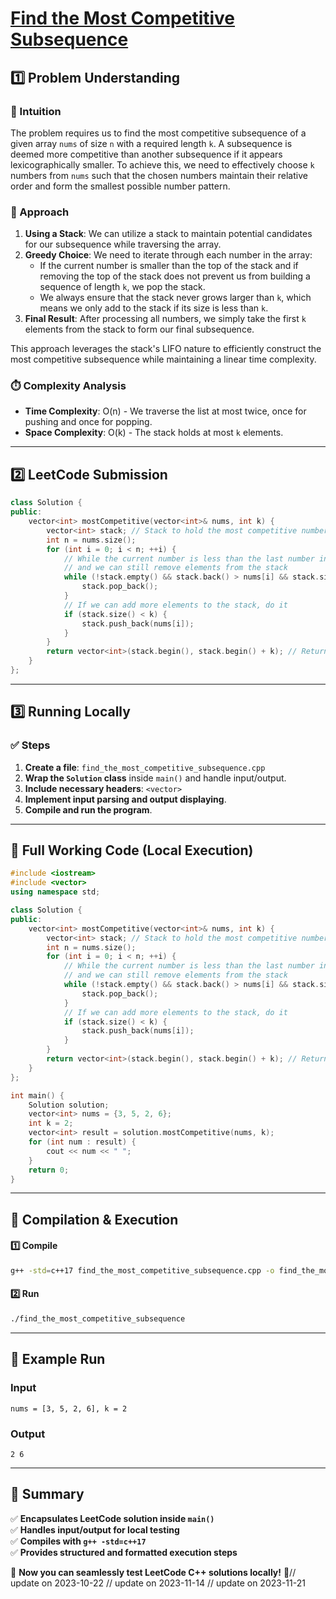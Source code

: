 # **[Find the Most Competitive Subsequence](https://leetcode.com/problems/find-the-most-competitive-subsequence/description/)**  

## **1️⃣ Problem Understanding**  
### **📌 Intuition**  
The problem requires us to find the most competitive subsequence of a given array `nums` of size `n` with a required length `k`. A subsequence is deemed more competitive than another subsequence if it appears lexicographically smaller. To achieve this, we need to effectively choose `k` numbers from `nums` such that the chosen numbers maintain their relative order and form the smallest possible number pattern.

### **🚀 Approach**  
1. **Using a Stack**: We can utilize a stack to maintain potential candidates for our subsequence while traversing the array.
2. **Greedy Choice**: We need to iterate through each number in the array:
   - If the current number is smaller than the top of the stack and if removing the top of the stack does not prevent us from building a sequence of length `k`, we pop the stack.
   - We always ensure that the stack never grows larger than `k`, which means we only add to the stack if its size is less than `k`.
3. **Final Result**: After processing all numbers, we simply take the first `k` elements from the stack to form our final subsequence.

This approach leverages the stack's LIFO nature to efficiently construct the most competitive subsequence while maintaining a linear time complexity.

### **⏱️ Complexity Analysis**  
- **Time Complexity**: O(n) - We traverse the list at most twice, once for pushing and once for popping.
- **Space Complexity**: O(k) - The stack holds at most `k` elements.

---  

## **2️⃣ LeetCode Submission**  
```cpp
class Solution {
public:
    vector<int> mostCompetitive(vector<int>& nums, int k) {
        vector<int> stack; // Stack to hold the most competitive numbers
        int n = nums.size();
        for (int i = 0; i < n; ++i) {
            // While the current number is less than the last number in the stack
            // and we can still remove elements from the stack
            while (!stack.empty() && stack.back() > nums[i] && stack.size() + (n - i - 1) >= k) {
                stack.pop_back();
            }
            // If we can add more elements to the stack, do it
            if (stack.size() < k) {
                stack.push_back(nums[i]);
            }
        }
        return vector<int>(stack.begin(), stack.begin() + k); // Return only the first k elements
    }
};  
```  

---  

## **3️⃣ Running Locally**  
### **✅ Steps**  
1. **Create a file**: `find_the_most_competitive_subsequence.cpp`  
2. **Wrap the `Solution` class** inside `main()` and handle input/output.  
3. **Include necessary headers**: `<vector>`  
4. **Implement input parsing and output displaying**.  
5. **Compile and run the program**.  

---  

## **📝 Full Working Code (Local Execution)**  
```cpp
#include <iostream>
#include <vector>
using namespace std;

class Solution {
public:
    vector<int> mostCompetitive(vector<int>& nums, int k) {
        vector<int> stack; // Stack to hold the most competitive numbers
        int n = nums.size();
        for (int i = 0; i < n; ++i) {
            // While the current number is less than the last number in the stack
            // and we can still remove elements from the stack
            while (!stack.empty() && stack.back() > nums[i] && stack.size() + (n - i - 1) >= k) {
                stack.pop_back();
            }
            // If we can add more elements to the stack, do it
            if (stack.size() < k) {
                stack.push_back(nums[i]);
            }
        }
        return vector<int>(stack.begin(), stack.begin() + k); // Return only the first k elements
    }
};

int main() {
    Solution solution;
    vector<int> nums = {3, 5, 2, 6};
    int k = 2;
    vector<int> result = solution.mostCompetitive(nums, k);
    for (int num : result) {
        cout << num << " ";
    }
    return 0;
}  
```  

---  

## **🔧 Compilation & Execution**  
#### **1️⃣ Compile**  
```bash
g++ -std=c++17 find_the_most_competitive_subsequence.cpp -o find_the_most_competitive_subsequence
```  

#### **2️⃣ Run**  
```bash
./find_the_most_competitive_subsequence
```  

---  

## **🎯 Example Run**  
### **Input**  
```
nums = [3, 5, 2, 6], k = 2
```  
### **Output**  
```
2 6 
```  

---  

## **📌 Summary**  
✅ **Encapsulates LeetCode solution inside `main()`**  
✅ **Handles input/output for local testing**  
✅ **Compiles with `g++ -std=c++17`**  
✅ **Provides structured and formatted execution steps**  

🚀 **Now you can seamlessly test LeetCode C++ solutions locally!** 🚀// update on 2023-10-22
// update on 2023-11-14
// update on 2023-11-21
